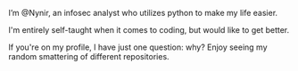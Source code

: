 I’m @Nynir, an infosec analyst who utilizes python to make my life easier.

I'm entirely self-taught when it comes to coding, but would like to get better. 

If you're on my profile, I have just one question: why? Enjoy seeing my random smattering of different repositories.
